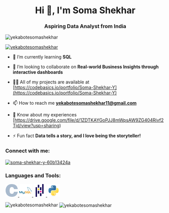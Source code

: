 
<h1 align="center">Hi 👋, I'm Soma Shekhar</h1>
<h3 align="center">Aspiring Data Analyst from India</h3>

<p align="left"> <img src="https://komarev.com/ghpvc/?username=yekabotesomashekhar&label=Profile%20views&color=0e75b6&style=flat" alt="yekabotesomashekhar" /> </p>

<p align="left"> <a href="https://github.com/ryo-ma/github-profile-trophy"><img src="https://github-profile-trophy.vercel.app/?username=yekabotesomashekhar" alt="yekabotesomashekhar" /></a> </p>

- 🌱 I’m currently learning **SQL**

- 👯 I’m looking to collaborate on **Real-world Business Insights through interactive dashboards**

- 👨‍💻 All of my projects are available at [https://codebasics.io/portfolio/Soma-Shekhar-Y](https://codebasics.io/portfolio/Soma-Shekhar-Y)

- 📫 How to reach me **yekabotesomashekhar11@gmail.com**

- 📄 Know about my experiences [https://drive.google.com/file/d/1ZDTKAYGoPJJ8mWpsAW9ZG404Rivf2Tjd/view?usp=sharing)

- ⚡ Fun fact **Data tells a story, and I love being the storyteller!**

<h3 align="left">Connect with me:</h3>
<p align="left">
<a href="https://linkedin.com/in/soma-shekhar-y-60b13424a" target="blank"><img align="center" src="https://raw.githubusercontent.com/rahuldkjain/github-profile-readme-generator/master/src/images/icons/Social/linked-in-alt.svg" alt="soma-shekhar-y-60b13424a" height="30" width="40" /></a>
</p>

<h3 align="left">Languages and Tools:</h3>
<p align="left"> <a href="https://www.cprogramming.com/" target="_blank" rel="noreferrer"> <img src="https://raw.githubusercontent.com/devicons/devicon/master/icons/c/c-original.svg" alt="c" width="40" height="40"/> </a> <a href="https://www.mysql.com/" target="_blank" rel="noreferrer"> <img src="https://raw.githubusercontent.com/devicons/devicon/master/icons/mysql/mysql-original-wordmark.svg" alt="mysql" width="40" height="40"/> </a> <a href="https://pandas.pydata.org/" target="_blank" rel="noreferrer"> <img src="https://raw.githubusercontent.com/devicons/devicon/2ae2a900d2f041da66e950e4d48052658d850630/icons/pandas/pandas-original.svg" alt="pandas" width="40" height="40"/> </a> <a href="https://www.python.org" target="_blank" rel="noreferrer"> <img src="https://raw.githubusercontent.com/devicons/devicon/master/icons/python/python-original.svg" alt="python" width="40" height="40"/> </a> </p>

<p><img align="left" src="https://github-readme-stats.vercel.app/api/top-langs?username=yekabotesomashekhar&show_icons=true&locale=en&layout=compact" alt="yekabotesomashekhar" /></p>

<p>&nbsp;<img align="center" src="https://github-readme-stats.vercel.app/api?username=yekabotesomashekhar&show_icons=true&locale=en" alt="yekabotesomashekhar" /></p>
